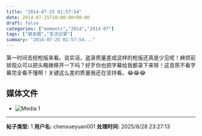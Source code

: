 ```yaml
---
title: "2014-07-25 01:57:54"
date: 2014-07-25T10:00:00+08:00
draft: false
categories: ["moments","2014","2014-07"]
tags: ["朋友圈","生活记录"]
summary: "2014-07-25 01:57:54..."
---
```


第一时间去挖枪版来看。说实话，盗录质量差成这样的枪版还真是少见呢！麻烦前排观众可以把头略微移开一下吗？好歹你也把字幕给我都录下来呀！这音质不看字幕完全看不懂啊！关键这么差的质量我还在坚持看。😂😂😂

## 媒体文件

- ![Media 1](/Moments/photos/2014-07-25/201407250157540.jpg)

---

**帖子类型:** 1
**用户名:** chenxueyuan001
**处理时间:** 2025/8/28 23:27:13